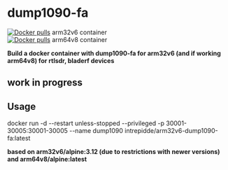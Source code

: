 # dump1090-fa

<a href="https://hub.docker.com/r/intrepidde/arm32v6-dump1090-fa"><img src="https://img.shields.io/docker/pulls/intrepidde/arm32v6-dump1090-fa.svg?style=plastic&logo=appveyor" alt="Docker pulls"/></a> arm32v6 container<br>
<a href="https://hub.docker.com/r/intrepidde/arm64v8-dump1090-fa"><img src="https://img.shields.io/docker/pulls/intrepidde/arm64v8-dump1090-fa.svg?style=plastic&logo=appveyor" alt="Docker pulls"/></a> arm64v8 container<br>

__Build a docker container with dump1090-fa for arm32v6 (and if working arm64v8) for rtlsdr, bladerf devices__

## work in progress


## Usage
docker run -d --restart unless-stopped --privileged -p 30001-30005:30001-30005 --name dump1090 intrepidde/arm32v6-dump1090-fa:latest


__based on arm32v6/alpine:3.12 (due to restrictions with newer versions) and arm64v8/alpine:latest__

